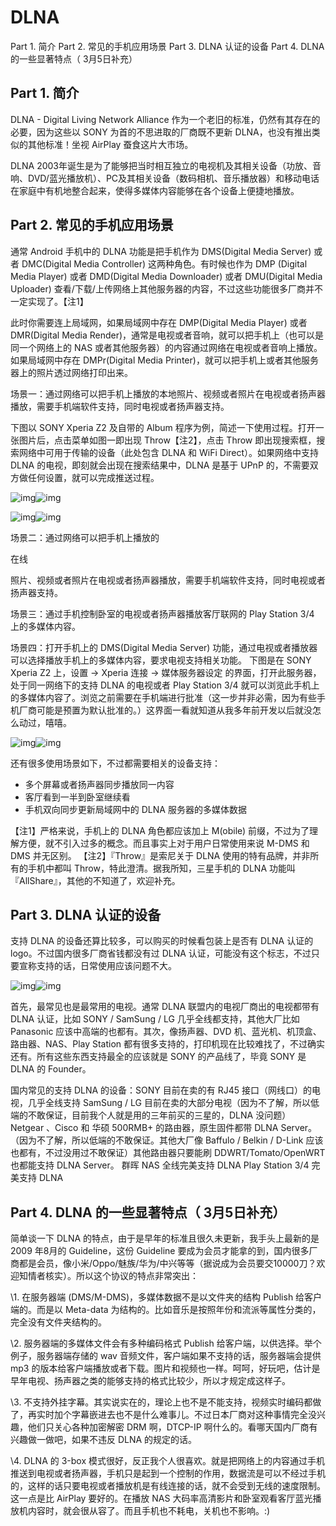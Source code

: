 # DLNA



Part 1. 简介
Part 2. 常见的手机应用场景
Part 3. DLNA 认证的设备
Part 4. DLNA 的一些显著特点（ 3月5日补充）

## Part 1. 简介

DLNA - Digital Living Network Alliance 作为一个老旧的标准，仍然有其存在的必要，因为这些以 SONY 为首的不思进取的厂商既不更新 DLNA，也没有推出类似的其他标准！坐视 AirPlay 蚕食这片大市场。

DLNA 2003年诞生是为了能够把当时相互独立的电视机及其相关设备（功放、音响、DVD/蓝光播放机）、PC及其相关设备（数码相机、音乐播放器）和移动电话在家庭中有机地整合起来，使得多媒体内容能够在各个设备上便捷地播放。

## Part 2. 常见的手机应用场景

通常 Android 手机中的 DLNA 功能是把手机作为 DMS(Digital Media Server) 或者 DMC(Digital Media Controller) 这两种角色。有时候也作为 DMP (Digital Media Player) 或者 DMD(Digital Media Downloader) 或者 DMU(Digital Media Uploader) 查看/下载/上传网络上其他服务器的内容，不过这些功能很多厂商并不一定实现了。【注1】

此时你需要连上局域网，如果局域网中存在 DMP(Digital Media Player) 或者 DMR(Digital Media Render)，通常是电视或者音响，就可以把手机上（也可以是同一个网络上的 NAS 或者其他服务器）的内容通过网络在电视或者音响上播放。如果局域网中存在 DMPr(Digital Media Printer)，就可以把手机上或者其他服务器上的照片透过网络打印出来。

场景一：通过网络可以把手机上播放的本地照片、视频或者照片在电视或者扬声器播放，需要手机端软件支持，同时电视或者扬声器支持。

下图以 SONY Xperia Z2 及自带的 Album 程序为例，简述一下使用过程。打开一张图片后，点击菜单如图一即出现 Throw【注2】，点击 Throw 即出现搜索框，搜索网络中可用于传输的设备（此处包含 DLNA 和 WiFi Direct）。如果网络中支持 DLNA 的电视，即刻就会出现在搜索结果中，DLNA 是基于 UPnP 的，不需要双方做任何设置，就可以完成推送过程。

![img](https://pic4.zhimg.com/50/fd5dd9b01fb62975910ebe060e7d07ae_hd.jpg?source=1940ef5c)![img](https://pic4.zhimg.com/80/fd5dd9b01fb62975910ebe060e7d07ae_720w.jpg?source=1940ef5c)

![img](https://pic2.zhimg.com/50/b1ac6c595e0e74a15c2ba16639f1e246_hd.jpg?source=1940ef5c)![img](https://pic2.zhimg.com/80/b1ac6c595e0e74a15c2ba16639f1e246_720w.jpg?source=1940ef5c)

场景二：通过网络可以把手机上播放的

在线

照片、视频或者照片在电视或者扬声器播放，需要手机端软件支持，同时电视或者扬声器支持。



场景三：通过手机控制卧室的电视或者扬声器播放客厅联网的 Play Station 3/4 上的多媒体内容。

场景四：打开手机上的 DMS(Digital Media Server) 功能，通过电视或者播放器可以选择播放手机上的多媒体内容，要求电视支持相关功能。
下图是在 SONY Xperia Z2 上，设置 -> Xperia 连接 -> 媒体服务器设定 的界面，打开此服务器，处于同一网络下的支持 DLNA 的电视或者 Play Station 3/4 就可以浏览此手机上的多媒体内容了。浏览之前需要在手机端进行批准（这一步并非必需，因为有些手机厂商可能是预置为默认批准的。）这界面一看就知道从我多年前开发以后就没怎么动过，嘻嘻。

![img](https://pic2.zhimg.com/50/9d2bb92a341c60dcba9f2d9e88eb61ff_hd.jpg?source=1940ef5c)![img](https://pic2.zhimg.com/80/9d2bb92a341c60dcba9f2d9e88eb61ff_720w.jpg?source=1940ef5c)



还有很多使用场景如下，不过都需要相关的设备支持：

- 多个屏幕或者扬声器同步播放同一内容
- 客厅看到一半到卧室继续看
- 手机双向同步更新局域网中的 DLNA 服务器的多媒体数据

【注1】严格来说，手机上的 DLNA 角色都应该加上 M(obile) 前缀，不过为了理解方便，就不引入过多的概念。而且事实上对于用户日常使用来说 M-DMS 和 DMS 并无区别。
【注2】『Throw』是索尼关于 DLNA 使用的特有品牌，并非所有的手机中都叫 Throw，特此澄清。据我所知，三星手机的 DLNA 功能叫『AllShare』，其他的不知道了，欢迎补充。

## Part 3. DLNA 认证的设备

支持 DLNA 的设备还算比较多，可以购买的时候看包装上是否有 DLNA 认证的 logo。不过国内很多厂商省钱都没有过 DLNA 认证，可能没有这个标志，不过只要宣称支持的话，日常使用应该问题不大。

![img](https://pic1.zhimg.com/50/fabba08b0c3c8b6b1756bd7d89aa8c79_hd.jpg?source=1940ef5c)![img](https://pic1.zhimg.com/80/fabba08b0c3c8b6b1756bd7d89aa8c79_720w.jpg?source=1940ef5c)

首先，最常见也是最常用的电视。通常 DLNA 联盟内的电视厂商出的电视都带有 DLNA 认证，比如 SONY / SamSung / LG 几乎全线都支持，其他大厂比如 Panasonic 应该中高端的也都有。其次，像扬声器、DVD 机、蓝光机、机顶盒、路由器、NAS、Play Station 都有很多支持的，打印机现在比较难找了，不过确实还有。所有这些东西支持最全的应该就是 SONY 的产品线了，毕竟 SONY 是 DLNA 的 Founder。



国内常见的支持 DLNA 的设备：SONY 目前在卖的有 RJ45 接口（网线口）的电视，几乎全线支持
SamSung / LG 目前在卖的大部分电视（因为不了解，所以低端的不敢保证，目前我个人就是用的三年前买的三星的，DLNA 没问题）
Netgear 、Cisco 和 华硕 500RMB+ 的路由器，原生固件都带 DLNA Server。（因为不了解，所以低端的不敢保证。其他大厂像 Baffulo / Belkin / D-Link 应该也都有，不过没用过不敢保证）其他路由器只要能刷 DDWRT/Tomato/OpenWRT 也都能支持 DLNA Server。
群晖 NAS 全线完美支持 DLNA
Play Station 3/4 完美支持 DLNA

## Part 4. DLNA 的一些显著特点（ 3月5日补充）

简单谈一下 DLNA 的特点，由于是早年的标准且很久未更新，我手头上最新的是 2009 年8月的 Guideline，这份 Guideline 要成为会员才能拿的到，国内很多厂商都是会员，像小米/Oppo/魅族/华为/中兴等等（据说成为会员要交10000刀？欢迎知情者核实）。所以这个协议的特点非常突出：

\1. 在服务器端 (DMS/M-DMS)，多媒体数据不是以文件夹的结构 Publish 给客户端的。而是以 Meta-data 为结构的。比如音乐是按照年份和流派等属性分类的，完全没有文件夹结构的。

\2. 服务器端的多媒体文件会有多种编码格式 Publish 给客户端，以供选择。举个例子，服务器端存储的 wav 音频文件，客户端如果不支持的话，服务器端会提供 mp3 的版本给客户端播放或者下载。图片和视频也一样。呵呵，好玩吧，估计是早年电视、扬声器之类的能够支持的格式比较少，所以才规定成这样子。

\3. 不支持外挂字幕。其实说实在的，理论上也不是不能支持，视频实时编码都做了，再实时加个字幕嵌进去也不是什么难事儿。不过日本厂商对这种事情完全没兴趣，他们只关心各种加密解密 DRM 啊，DTCP-IP 啊什么的。看哪天国内厂商有兴趣做一做吧，如果不违反 DLNA 的规定的话。

\4. DLNA 的 3-box 模式很好，反正我个人很喜欢。就是把网络上的内容通过手机推送到电视或者扬声器，手机只是起到一个控制的作用，数据流是可以不经过手机的，这样的话只要电视或者播放机是有线连接的话，就不会受到无线的速度限制。这一点是比 AirPlay 要好的。在播放 NAS 大码率高清影片和卧室观看客厅蓝光播放机内容时，就会很从容了。而且手机也不耗电，关机也不影响。:)